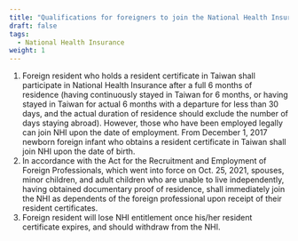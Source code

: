 ```yaml
---
title: "Qualifications for foreigners to join the National Health Insurance:"
draft: false
tags:
  - National Health Insurance
weight: 1
---
```

1. Foreign resident who holds a resident certificate in Taiwan shall participate in National Health Insurance after a full 6 months of residence (having continuously stayed in Taiwan for 6 months, or having stayed in Taiwan for actual 6 months with a departure for less than 30 days, and the actual duration of residence should exclude the number of days staying abroad). However, those who have been employed legally can join NHI upon the date of employment. From December 1, 2017 newborn foreign infant who obtains a resident certificate in Taiwan shall join NHI upon the date of birth.
2. In accordance with the Act for the Recruitment and Employment of Foreign Professionals, which went into force on Oct. 25, 2021, spouses, minor children, and adult children who are unable to live independently, having obtained documentary proof of residence, shall immediately join the NHI as dependents of the foreign professional upon receipt of their resident certificates.
3. Foreign resident will lose NHI entitlement once his/her resident certificate expires, and should withdraw from the NHI.